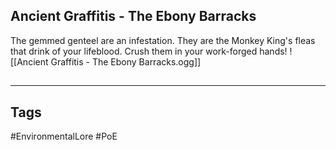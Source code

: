 ## Ancient Graffitis - The Ebony Barracks
The gemmed genteel are an infestation. They are the Monkey King's fleas that drink of your lifeblood. Crush them in your work-forged hands!
![[Ancient Graffitis - The Ebony Barracks.ogg]]

##
---
## Tags
#EnvironmentalLore
#PoE 